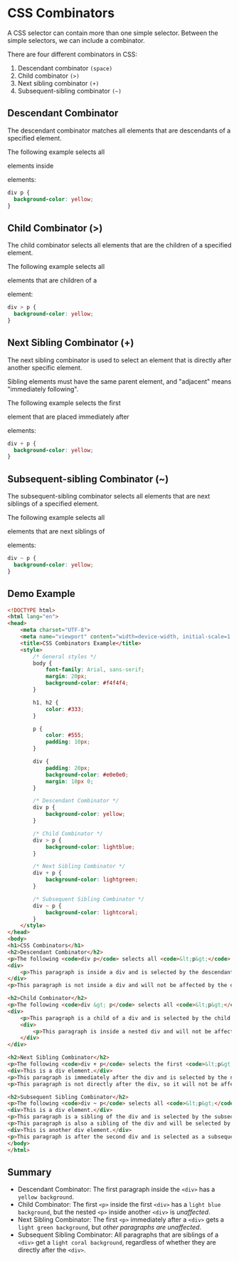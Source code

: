 # CSS Combinators

A CSS selector can contain more than one simple selector. Between the simple selectors, we can include a combinator.

There are four different combinators in CSS:

1. Descendant combinator `(space)`
2. Child combinator `(>)`
3. Next sibling combinator `(+)`
4. Subsequent-sibling combinator `(~)`

## Descendant Combinator
The descendant combinator matches all elements that are descendants of a specified element.

The following example selects all <p> elements inside <div> elements: 

```CSS
div p {
  background-color: yellow;
}
```

## Child Combinator (>)
The child combinator selects all elements that are the children of a specified element.

The following example selects all <p> elements that are children of a <div> element:

```CSS
div > p {
  background-color: yellow;
}
```

## Next Sibling Combinator (+)
The next sibling combinator is used to select an element that is directly after another specific element.

Sibling elements must have the same parent element, and "adjacent" means "immediately following".

The following example selects the first <p> element that are placed immediately after <div> elements:

```CSS
div + p {
  background-color: yellow;
}
```

## Subsequent-sibling Combinator (~)

The subsequent-sibling combinator selects all elements that are next siblings of a specified element.

The following example selects all <p> elements that are next siblings of <div> elements: 
```CSS
div ~ p {
  background-color: yellow;
}
```

## Demo Example 
```HTML
<!DOCTYPE html>
<html lang="en">
<head>
    <meta charset="UTF-8">
    <meta name="viewport" content="width=device-width, initial-scale=1.0">
    <title>CSS Combinators Example</title>
    <style>
        /* General styles */
        body {
            font-family: Arial, sans-serif;
            margin: 20px;
            background-color: #f4f4f4;
        }

        h1, h2 {
            color: #333;
        }

        p {
            color: #555;
            padding: 10px;
        }

        div {
            padding: 20px;
            background-color: #e0e0e0;
            margin: 10px 0;
        }

        /* Descendant Combinator */
        div p {
            background-color: yellow;
        }

        /* Child Combinator */
        div > p {
            background-color: lightblue;
        }

        /* Next Sibling Combinator */
        div + p {
            background-color: lightgreen;
        }

        /* Subsequent Sibling Combinator */
        div ~ p {
            background-color: lightcoral;
        }
    </style>
</head>
<body>
<h1>CSS Combinators</h1>
<h2>Descendant Combinator</h2>
<p>The following <code>div p</code> selects all <code>&lt;p&gt;</code> elements inside <code>&lt;div&gt;</code> elements:</p>
<div>
    <p>This paragraph is inside a div and is selected by the descendant combinator.</p>
</div>
<p>This paragraph is not inside a div and will not be affected by the descendant combinator.</p>

<h2>Child Combinator</h2>
<p>The following <code>div &gt; p</code> selects all <code>&lt;p&gt;</code> elements that are direct children of a <code>&lt;div&gt;</code> element:</p>
<div>
    <p>This paragraph is a child of a div and is selected by the child combinator.</p>
    <div>
        <p>This paragraph is inside a nested div and will not be affected by the child combinator.</p>
    </div>
</div>

<h2>Next Sibling Combinator</h2>
<p>The following <code>div + p</code> selects the first <code>&lt;p&gt;</code> element that is placed immediately after a <code>&lt;div&gt;</code> element:</p>
<div>This is a div element.</div>
<p>This paragraph is immediately after the div and is selected by the next sibling combinator.</p>
<p>This paragraph is not directly after the div, so it will not be affected by the next sibling combinator.</p>

<h2>Subsequent Sibling Combinator</h2>
<p>The following <code>div ~ p</code> selects all <code>&lt;p&gt;</code> elements that are siblings of a <code>&lt;div&gt;</code> element:</p>
<div>This is a div element.</div>
<p>This paragraph is a sibling of the div and is selected by the subsequent sibling combinator.</p>
<p>This paragraph is also a sibling of the div and will be selected by the subsequent sibling combinator.</p>
<div>This is another div element.</div>
<p>This paragraph is after the second div and is selected as a subsequent sibling.</p>
</body>
</html>

```
## Summary
* Descendant Combinator: The first paragraph inside the `<div>` has a `yellow background`.
* Child Combinator: The first `<p>` inside the first `<div>` has a `light blue background`, but the nested `<p>` inside another `<div>` is _unaffected_.
* Next Sibling Combinator: The first `<p>` immediately after a `<div>` gets a `light green background`, but _other paragraphs are unaffected_.
* Subsequent Sibling Combinator: All paragraphs that are siblings of a `<div>` get a `light coral background`, regardless of whether they are directly after the `<div>`.